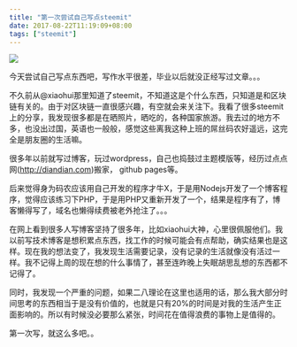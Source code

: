 ```yaml
---
title: "第一次尝试自己写点steemit"
date: 2017-08-22T11:19:09+08:00 
tags: ["steemit"]
---
```



![](http://ww1.sinaimg.cn/large/694a5846gy1fispwmt3bvg20b40b4kfa.gif)

今天尝试自己写点东西吧，写作水平很差，毕业以后就没正经写过文章。。。

不久前从@xiaohui那里知道了steemit，不知道这是个什么东西，只知道是和区块链有关的。由于对区块链一直很感兴趣，有空就会来关注下。我看了很多steemit上的分享，我发现很多都是在晒照片，晒吃的，各种国家旅游。我去过的地方不多，也没出过国，英语也一般般，感觉这些离我这种上班的屌丝码农好遥远，这完全是朋友圈的生活嘛。

很多年以前就写过博客，玩过wordpress，自己也捣鼓过主题模版等，经历过点点网(http://diandian.com)搬家，
github pages等。

后来觉得身为码农应该用自己开发的程序才牛X，于是用Nodejs开发了一个博客程序，觉得应该练习下PHP，于是用PHP又重新开发了一个，结果是程序有了，博客懒得写了，域名也懒得续费被老外抢注了。。。

在网上看到很多人写博客坚持了很多年，比如xiaohui大神，心里很佩服他们。我以前写技术博客是想积累点东西，找工作的时候可能会有点帮助，确实结果也是这样。现在我的想法变了，我发现生活需要记录，没有记录的生活就像没有活过一样。我不记得上周的现在想的什么事情了，甚至连昨晚上失眠胡思乱想的东西都不记得了。

同时，我发现一个严重的问题，如果二八理论在这里也适用的话，那么我大部分时间思考的东西相当于是没有价值的，也就是只有20%的时间是对我的生活产生正面影响的。所以有时候没必要那么紧张，时间花在值得浪费的事物上是值得的。

第一次写，就这么多吧。。